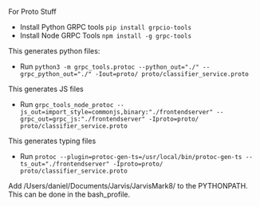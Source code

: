For Proto Stuff
* Install Python GRPC tools `pip install grpcio-tools`
* Install Node GRPC Tools `npm install -g grpc-tools`

This generates python files:
* Run `python3 -m grpc_tools.protoc --python_out="./" --grpc_python_out="./" -Iout=proto/ proto/classifier_service.proto`

This generates JS files
* Run `grpc_tools_node_protoc --js_out=import_style=commonjs,binary:"./frontendserver" --grpc_out=grpc_js:"./frontendserver" -Iproto=proto/ proto/classifier_service.proto `

This generates typing files
* Run `protoc --plugin=protoc-gen-ts=/usr/local/bin/protoc-gen-ts --ts_out="./frontendserver" -Iproto=proto/  proto/classifier_service.proto`

Add /Users/daniel/Documents/Jarvis/JarvisMark8/ to the PYTHONPATH. This can be done in the bash_profile.


